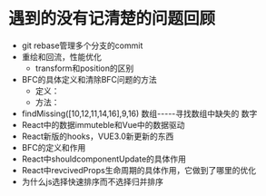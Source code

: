 # 遇到的没有记清楚的问题回顾
* git rebase管理多个分支的commit
* 重绘和回流，性能优化
    - transform和position的区别
* BFC的具体定义和清除BFC问题的方法
    - 定义：
    - 方法：
*  findMissing([10,12,11,14,16],9,16) 数组-----寻找数组中缺失的 数字
* React中的数据immuteble和Vue中的数据驱动
* React新版的hooks，VUE3.0新更新的东西
* BFC的定义和作用
* React中shouldcomponentUpdate的具体作用
* React中revcivedProps生命周期的具体作用，它做到了哪里的优化
* 为什么js选择快速排序而不选择归并排序